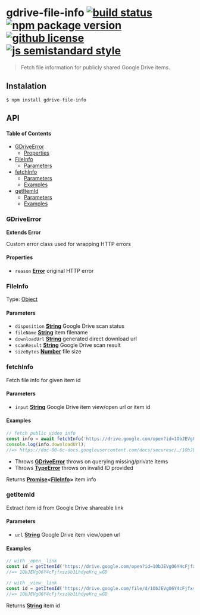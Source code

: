 # gdrive-file-info [![build status](https://badgen.net/travis/vladimyr/gdrive-file-info)](https://travis-ci.com/vladimyr/gdrive-file-info/) [![npm package version](https://badgen.net/npm/v/gdrive-file-info)](https://npm.im/gdrive-file-info) [![github license](https://badgen.net/github/license/vladimyr/gdrive-file-info)](https://github.com/vladimyr/gdrive-file-info/blob/master/LICENSE) [![js semistandard style](https://badgen.net/badge/code%20style/semistandard/pink)](https://github.com/Flet/semistandard)

> Fetch file information for publicly shared Google Drive items.

## Instalation

    $ npm install gdrive-file-info

## API

<!-- Generated by documentation.js. Update this documentation by updating the source code. -->

#### Table of Contents

-   [GDriveError](#gdriveerror)
    -   [Properties](#properties)
-   [FileInfo](#fileinfo)
    -   [Parameters](#parameters)
-   [fetchInfo](#fetchinfo)
    -   [Parameters](#parameters-1)
    -   [Examples](#examples)
-   [getItemId](#getitemid)
    -   [Parameters](#parameters-2)
    -   [Examples](#examples-1)

### GDriveError

**Extends Error**

Custom error class used for wrapping HTTP errors

#### Properties

-   `reason` **[Error](https://developer.mozilla.org/docs/Web/JavaScript/Reference/Global_Objects/Error)** original HTTP error

### FileInfo

Type: [Object](https://developer.mozilla.org/docs/Web/JavaScript/Reference/Global_Objects/Object)

#### Parameters

-   `disposition` **[String](https://developer.mozilla.org/docs/Web/JavaScript/Reference/Global_Objects/String)** Google Drive scan status
-   `fileName` **[String](https://developer.mozilla.org/docs/Web/JavaScript/Reference/Global_Objects/String)** item filename
-   `downloadUrl` **[String](https://developer.mozilla.org/docs/Web/JavaScript/Reference/Global_Objects/String)** generated direct download url
-   `scanResult` **[String](https://developer.mozilla.org/docs/Web/JavaScript/Reference/Global_Objects/String)** Google Drive scan result
-   `sizeBytes` **[Number](https://developer.mozilla.org/docs/Web/JavaScript/Reference/Global_Objects/Number)** file size

### fetchInfo

Fetch file info for given item id

#### Parameters

-   `input` **[String](https://developer.mozilla.org/docs/Web/JavaScript/Reference/Global_Objects/String)** Google Drive item view/open url or item id

#### Examples

```javascript
// fetch public video info
const info = await fetchInfo('https://drive.google.com/open?id=1ObJEVgO6Y4cFjfxszUb1LhdyeKrq_wGD');
console.log(info.downloadUrl);
//=> https://doc-00-6c-docs.googleusercontent.com/docs/securesc/…/1ObJEVgO6Y4cFjfxszUb1LhdyeKrq_wGD
```

-   Throws **[GDriveError](#gdriveerror)** throws on querying missing/private items
-   Throws **[TypeError](https://developer.mozilla.org/docs/Web/JavaScript/Reference/Global_Objects/TypeError)** throws on invalid ID provided

Returns **[Promise](https://developer.mozilla.org/docs/Web/JavaScript/Reference/Global_Objects/Promise)&lt;[FileInfo](#fileinfo)>** item info

### getItemId

Extract item id from Google Drive shareable link

#### Parameters

-   `url` **[String](https://developer.mozilla.org/docs/Web/JavaScript/Reference/Global_Objects/String)** Google Drive item view/open url

#### Examples

```javascript
// with _open_ link
const id = getItemId('https://drive.google.com/open?id=1ObJEVgO6Y4cFjfxszUb1LhdyeKrq_wGD');
//=> 1ObJEVgO6Y4cFjfxszUb1LhdyeKrq_wGD

// with _view_ link
const id = getItemId('https://drive.google.com/file/d/1ObJEVgO6Y4cFjfxszUb1LhdyeKrq_wGD/view?usp=sharing');
//=> 1ObJEVgO6Y4cFjfxszUb1LhdyeKrq_wGD
```

Returns **[String](https://developer.mozilla.org/docs/Web/JavaScript/Reference/Global_Objects/String)** item id
